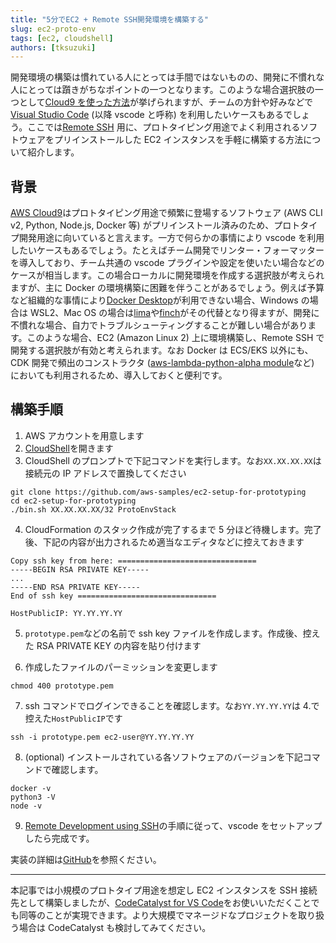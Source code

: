 ```yaml
---
title: "5分でEC2 + Remote SSH開発環境を構築する"
slug: ec2-proto-env
tags: [ec2, cloudshell]
authors: [tksuzuki]
---
```


開発環境の構築は慣れている人にとっては手間ではないものの、開発に不慣れな人にとっては躓きがちなポイントの一つとなります。このような場合選択肢の一つとして[Cloud9 を使った方法](https://prototyping-blog.com/blog/cdk-deploy-cloudshell-cloud9)が挙げられますが、チームの方針や好みなどで[Visual Studio Code](https://code.visualstudio.com/) (以降 vscode と呼称) を利用したいケースもあるでしょう。ここでは[Remote SSH](https://code.visualstudio.com/docs/remote/ssh) 用に、プロトタイピング用途でよく利用されるソフトウェアをプリインストールした EC2 インスタンスを手軽に構築する方法について紹介します。

<!-- truncate -->

## 背景

[AWS Cloud9](https://aws.amazon.com/jp/cloud9/)はプロトタイピング用途で頻繁に登場するソフトウェア (AWS CLI v2, Python, Node.js, Docker 等) がプリインストール済みのため、プロトタイプ開発用途に向いていると言えます。一方で何らかの事情により vscode を利用したいケースもあるでしょう。たとえばチーム開発でリンター・フォーマッターを導入しており、チーム共通の vscode プラグインや設定を使いたい場合などのケースが相当します。この場合ローカルに開発環境を作成する選択肢が考えられますが、主に Docker の環境構築に困難を伴うことがあるでしょう。例えば予算など組織的な事情により[Docker Desktop](https://www.docker.com/products/docker-desktop/)が利用できない場合、Windows の場合は WSL2、Mac OS の場合は[lima](https://github.com/lima-vm/lima)や[finch](https://github.com/runfinch/finch)がその代替となり得ますが、開発に不慣れな場合、自力でトラブルシューティングすることが難しい場合があります。このような場合、EC2 (Amazon Linux 2) 上に環境構築し、Remote SSH で開発する選択肢が有効と考えられます。なお Docker は ECS/EKS 以外にも、CDK 開発で頻出のコンストラクタ ([aws-lambda-python-alpha module](https://docs.aws.amazon.com/cdk/api/v2/docs/aws-lambda-python-alpha-readme.html)など) においても利用されるため、導入しておくと便利です。

## 構築手順

1. AWS アカウントを用意します
2. [CloudShell](https://console.aws.amazon.com/cloudshell/home)を開きます
3. CloudShell のプロンプトで下記コマンドを実行します。なお`XX.XX.XX.XX`は接続元の IP アドレスで置換してください

```
git clone https://github.com/aws-samples/ec2-setup-for-prototyping
cd ec2-setup-for-prototyping
./bin.sh XX.XX.XX.XX/32 ProtoEnvStack
```

4. CloudFormation のスタック作成が完了するまで 5 分ほど待機します。完了後、下記の内容が出力されるため適当なエディタなどに控えておきます

```
Copy ssh key from here: ===============================
-----BEGIN RSA PRIVATE KEY-----
...
-----END RSA PRIVATE KEY-----
End of ssh key ===============================

HostPublicIP: YY.YY.YY.YY
```

5. `prototype.pem`などの名前で ssh key ファイルを作成します。作成後、控えた RSA PRIVATE KEY の内容を貼り付けます

6. 作成したファイルのパーミッションを変更します

```
chmod 400 prototype.pem
```

7. ssh コマンドでログインできることを確認します。なお`YY.YY.YY.YY`は 4.で控えた`HostPublicIP`です

```
ssh -i prototype.pem ec2-user@YY.YY.YY.YY
```

8. (optional) インストールされている各ソフトウェアのバージョンを下記コマンドで確認します。

```
docker -v
python3 -V
node -v
```

9. [Remote Development using SSH](https://code.visualstudio.com/docs/remote/ssh)の手順に従って、vscode をセットアップしたら完成です。

実装の詳細は[GitHub](https://github.com/aws-samples/ec2-setup-for-prototyping)を参照ください。

---

本記事では小規模のプロトタイプ用途を想定し EC2 インスタンスを SSH 接続先として構築しましたが、[CodeCatalyst for VS Code](https://docs.aws.amazon.com/toolkit-for-vscode/latest/userguide/codecatalyst-service.html)をお使いいただくことでも同等のことが実現できます。より大規模でマネージドなプロジェクトを取り扱う場合は CodeCatalyst も検討してみてください。

